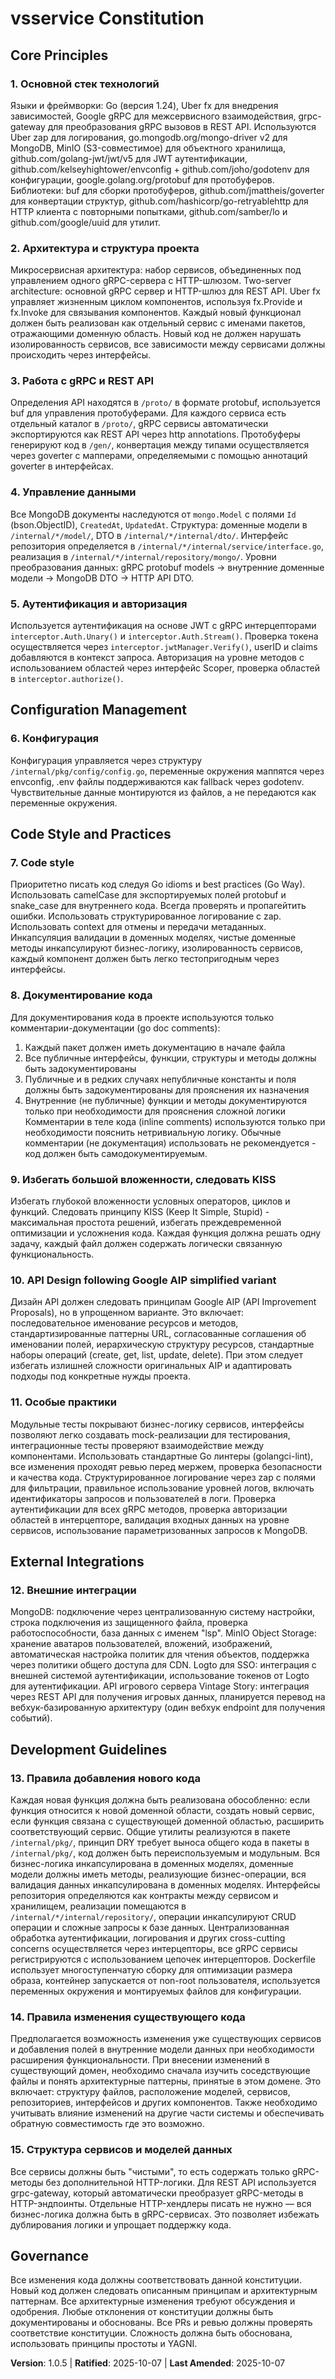 <!-- SYNC IMPACT REPORT
     Version change: 1.0.4 → 1.0.5 (patch update for adding documentation principle)
     Modified sections: Section 7 (Code style) - removed comments requirement, Section 15 (New Documentation principle)
     Added sections: Section 15 (Документирование кода)
     Templates requiring updates:
       - .specify/templates/plan-template.md: ⚠ pending (need to check "Constitution Check" rules)
       - .specify/templates/spec-template.md: ⚠ pending (need to check scope/requirements alignment)
       - .specify/templates/tasks-template.md: ⚠ pending (need to check task categorization)
     Follow-up TODOs: None
-->
# vsservice Constitution

## Core Principles

### 1. Основной стек технологий
Языки и фреймворки: Go (версия 1.24), Uber fx для внедрения зависимостей, Google gRPC для межсервисного взаимодействия, grpc-gateway для преобразования gRPC вызовов в REST API. Используются Uber zap для логирования, go.mongodb.org/mongo-driver v2 для MongoDB, MinIO (S3-совместимое) для объектного хранилища, github.com/golang-jwt/jwt/v5 для JWT аутентификации, github.com/kelseyhightower/envconfig + github.com/joho/godotenv для конфигурации, google.golang.org/protobuf для протобуферов. Библиотеки: buf для сборки протобуферов, github.com/jmattheis/goverter для конвертации структур, github.com/hashicorp/go-retryablehttp для HTTP клиента с повторными попытками, github.com/samber/lo и github.com/google/uuid для утилит.

### 2. Архитектура и структура проекта
Микросервисная архитектура: набор сервисов, объединенных под управлением одного gRPC-сервера с HTTP-шлюзом. Two-server architecture: основной gRPC сервер и HTTP-шлюз для REST API. Uber fx управляет жизненным циклом компонентов, используя fx.Provide и fx.Invoke для связывания компонентов. Каждый новый функционал должен быть реализован как отдельный сервис с именами пакетов, отражающими доменную область. Новый код не должен нарушать изолированность сервисов, все зависимости между сервисами должны происходить через интерфейсы.

### 3. Работа с gRPC и REST API
Определения API находятся в `/proto/` в формате protobuf, используется buf для управления протобуферами. Для каждого сервиса есть отдельный каталог в `/proto/`, gRPC сервисы автоматически экспортируются как REST API через http annotations. Протобуферы генерируют код в `/gen/`, конвертация между типами осуществляется через goverter с мапперами, определяемыми с помощью аннотаций goverter в интерфейсах.

### 4. Управление данными
Все MongoDB документы наследуются от `mongo.Model` с полями `Id` (bson.ObjectID), `CreatedAt`, `UpdatedAt`. Структура: доменные модели в `/internal/*/model/`, DTO в `/internal/*/internal/dto/`. Интерфейс репозитория определяется в `/internal/*/internal/service/interface.go`, реализация в `/internal/*/internal/repository/mongo/`. Уровни преобразования данных: gRPC protobuf models → внутренние доменные модели → MongoDB DTO → HTTP API DTO.

### 5. Аутентификация и авторизация
Используется аутентификация на основе JWT с gRPC интерцепторами `interceptor.Auth.Unary()` и `interceptor.Auth.Stream()`. Проверка токена осуществляется через `interceptor.jwtManager.Verify()`, userID и claims добавляются в контекст запроса. Авторизация на уровне методов с использованием областей через интерфейс Scoper, проверка областей в `interceptor.authorize()`.

## Configuration Management

### 6. Конфигурация
Конфигурация управляется через структуру `/internal/pkg/config/config.go`, переменные окружения маппятся через envconfig, .env файлы поддерживаются как fallback через godotenv. Чувствительные данные монтируются из файлов, а не передаются как переменные окружения.

## Code Style and Practices

### 7. Code style
Приоритетно писать код следуя Go idioms и best practices (Go Way). Использовать camelCase для экспортируемых полей protobuf и snake_case для внутреннего кода. Всегда проверять и пропагейтить ошибки. Использовать структурированное логирование с zap. Использовать context для отмены и передачи метаданных. Инкапсуляция валидации в доменных моделях, чистые доменные методы инкапсулируют бизнес-логику, изолированность сервисов, каждый компонент должен быть легко тестопригодным через интерфейсы.

### 8. Документирование кода
Для документирования кода в проекте используются только комментарии-документации (go doc comments): 
1. Каждый пакет должен иметь документацию в начале файла
2. Все публичные интерфейсы, функции, структуры и методы должны быть задокументированы
3. Публичные и в редких случаях непубличные константы и поля должны быть задокументированы для прояснения их назначения
4. Внутренние (не публичные) функции и методы документируются только при необходимости для прояснения сложной логики
Комментарии в теле кода (inline comments) используются только при необходимости пояснить нетривиальную логику. Обычные комментарии (не документация) использовать не рекомендуется - код должен быть самодокументируемым.

### 9. Избегать большой вложенности, следовать KISS
Избегать глубокой вложенности условных операторов, циклов и функций. Следовать принципу KISS (Keep It Simple, Stupid) - максимальная простота решений, избегать преждевременной оптимизации и усложнения кода. Каждая функция должна решать одну задачу, каждый файл должен содержать логически связанную функциональность.

### 10. API Design following Google AIP simplified variant
Дизайн API должен следовать принципам Google AIP (API Improvement Proposals), но в упрощенном варианте. Это включает: последовательное именование ресурсов и методов, стандартизированные паттерны URL, согласованные соглашения об именовании полей, иерархическую структуру ресурсов, стандартные наборы операций (create, get, list, update, delete). При этом следует избегать излишней сложности оригинальных AIP и адаптировать подходы под конкретные нужды проекта.

### 11. Особые практики
Модульные тесты покрывают бизнес-логику сервисов, интерфейсы позволяют легко создавать mock-реализации для тестирования, интеграционные тесты проверяют взаимодействие между компонентами. Использовать стандартные Go линтеры (golangci-lint), все изменения проходят ревью перед мержем, проверка безопасности и качества кода. Структурированное логирование через zap с полями для фильтрации, правильное использование уровней логов, включать идентификаторы запросов и пользователей в логи. Проверка аутентификации для всех gRPC методов, проверка авторизации областей в интерцепторе, валидация входных данных на уровне сервисов, использование параметризованных запросов к MongoDB.

## External Integrations

### 12. Внешние интеграции
MongoDB: подключение через централизованную систему настройки, строка подключения из защищенного файла, проверка работоспособности, база данных с именем \"lsp\". MinIO Object Storage: хранение аватаров пользователей, вложений, изображений, автоматическая настройка политик для чтения объектов, поддержка через политики общего доступа для CDN. Logto для SSO: интеграция с внешней системой аутентификации, использование токенов от Logto для аутентификации. API игрового сервера Vintage Story: интеграция через REST API для получения игровых данных, планируется перевод на вебхук-базированную архитектуру (один вебхук endpoint для получения событий).

## Development Guidelines

### 13. Правила добавления нового кода
Каждая новая функция должна быть реализована обособленно: если функция относится к новой доменной области, создать новый сервис, если функция связана с существующей доменной областью, расширить соответствующий сервис. Общие утилиты реализуются в пакете `/internal/pkg/`, принцип DRY требует выноса общего кода в пакеты в `/internal/pkg/`, код должен быть переиспользуемым и модульным. Вся бизнес-логика инкапсулирована в доменных моделях, доменные модели должны иметь методы, реализующие бизнес-операции, вся валидация данных инкапсулирована в доменных моделях. Интерфейсы репозитория определяются как контракты между сервисом и хранилищем, реализации помещаются в `/internal/*/internal/repository/`, операции инкапсулируют CRUD операции и сложные запросы к базе данных. Централизованная обработка аутентификации, логирования и других cross-cutting concerns осуществляется через интерцепторы, все gRPC сервисы регистрируются с использованием цепочек интерцепторов. Dockerfile использует многоступенчатую сборку для оптимизации размера образа, контейнер запускается от non-root пользователя, используется переменных окружения и монтируемых файлов для конфигурации.

### 14. Правила изменения существующего кода
Предполагается возможность изменения уже существующих сервисов и добавления полей в внутренние модели данных при необходимости расширения функциональности. При внесении изменений в существующий домен, необходимо сначала изучить соседствующие файлы и понять архитектурные паттерны, принятые в этом домене. Это включает: структуру файлов, расположение моделей, сервисов, репозиториев, интерфейсов и других компонентов. Также необходимо учитывать влияние изменений на другие части системы и обеспечивать обратную совместимость где это возможно.

### 15. Структура сервисов и моделей данных
Все сервисы должны быть \"чистыми\", то есть содержать только gRPC-методы без дополнительной HTTP-логики. Для REST API используется grpc-gateway, который автоматически преобразует gRPC-методы в HTTP-эндпоинты. Отдельные HTTP-хендлеры писать не нужно — вся бизнес-логика должна быть в gRPC-сервисах. Это позволяет избежать дублирования логики и упрощает поддержку кода.

## Governance

Все изменения кода должны соответствовать данной конституции. Новый код должен следовать описанным принципам и архитектурным паттернам. Все архитектурные изменения требуют обсуждения и одобрения. Любые отклонения от конституции должны быть документированы и обоснованы. Все PRs и ревью должны проверять соответствие конституции. Сложность должна быть обоснована, использовать принципы простоты и YAGNI.

**Version**: 1.0.5 | **Ratified**: 2025-10-07 | **Last Amended**: 2025-10-07